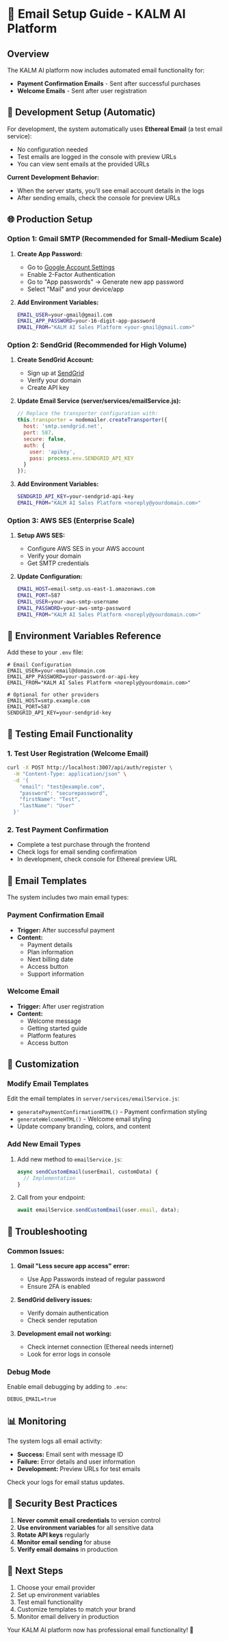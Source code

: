 # 📧 Email Setup Guide - KALM AI Platform

## Overview

The KALM AI platform now includes automated email functionality for:
- **Payment Confirmation Emails** - Sent after successful purchases
- **Welcome Emails** - Sent after user registration

## 🚀 Development Setup (Automatic)

For development, the system automatically uses **Ethereal Email** (a test email service):
- No configuration needed
- Test emails are logged in the console with preview URLs
- You can view sent emails at the provided URLs

**Current Development Behavior:**
- When the server starts, you'll see email account details in the logs
- After sending emails, check the console for preview URLs

## 🌐 Production Setup

### Option 1: Gmail SMTP (Recommended for Small-Medium Scale)

1. **Create App Password:**
   - Go to [Google Account Settings](https://myaccount.google.com)
   - Enable 2-Factor Authentication
   - Go to "App passwords" → Generate new app password
   - Select "Mail" and your device/app

2. **Add Environment Variables:**
   ```bash
   EMAIL_USER=your-gmail@gmail.com
   EMAIL_APP_PASSWORD=your-16-digit-app-password
   EMAIL_FROM="KALM AI Sales Platform <your-gmail@gmail.com>"
   ```

### Option 2: SendGrid (Recommended for High Volume)

1. **Create SendGrid Account:**
   - Sign up at [SendGrid](https://sendgrid.com)
   - Verify your domain
   - Create API key

2. **Update Email Service (server/services/emailService.js):**
   ```javascript
   // Replace the transporter configuration with:
   this.transporter = nodemailer.createTransporter({
     host: 'smtp.sendgrid.net',
     port: 587,
     secure: false,
     auth: {
       user: 'apikey',
       pass: process.env.SENDGRID_API_KEY
     }
   });
   ```

3. **Add Environment Variables:**
   ```bash
   SENDGRID_API_KEY=your-sendgrid-api-key
   EMAIL_FROM="KALM AI Sales Platform <noreply@yourdomain.com>"
   ```

### Option 3: AWS SES (Enterprise Scale)

1. **Setup AWS SES:**
   - Configure AWS SES in your AWS account
   - Verify your domain
   - Get SMTP credentials

2. **Update Configuration:**
   ```bash
   EMAIL_HOST=email-smtp.us-east-1.amazonaws.com
   EMAIL_PORT=587
   EMAIL_USER=your-aws-smtp-username
   EMAIL_PASSWORD=your-aws-smtp-password
   EMAIL_FROM="KALM AI Sales Platform <noreply@yourdomain.com>"
   ```

## 📝 Environment Variables Reference

Add these to your `.env` file:

```env
# Email Configuration
EMAIL_USER=your-email@domain.com
EMAIL_APP_PASSWORD=your-password-or-api-key
EMAIL_FROM="KALM AI Sales Platform <noreply@yourdomain.com>"

# Optional for other providers
EMAIL_HOST=smtp.example.com
EMAIL_PORT=587
SENDGRID_API_KEY=your-sendgrid-key
```

## 🧪 Testing Email Functionality

### 1. Test User Registration (Welcome Email)
```bash
curl -X POST http://localhost:3007/api/auth/register \
  -H "Content-Type: application/json" \
  -d '{
    "email": "test@example.com",
    "password": "securepassword",
    "firstName": "Test",
    "lastName": "User"
  }'
```

### 2. Test Payment Confirmation
- Complete a test purchase through the frontend
- Check logs for email sending confirmation
- In development, check console for Ethereal preview URL

## 📧 Email Templates

The system includes two main email types:

### Payment Confirmation Email
- **Trigger:** After successful payment
- **Content:** 
  - Payment details
  - Plan information
  - Next billing date
  - Access button
  - Support information

### Welcome Email
- **Trigger:** After user registration
- **Content:**
  - Welcome message
  - Getting started guide
  - Platform features
  - Access button

## 🔧 Customization

### Modify Email Templates

Edit the email templates in `server/services/emailService.js`:
- `generatePaymentConfirmationHTML()` - Payment confirmation styling
- `generateWelcomeHTML()` - Welcome email styling
- Update company branding, colors, and content

### Add New Email Types

1. Add new method to `emailService.js`:
   ```javascript
   async sendCustomEmail(userEmail, customData) {
     // Implementation
   }
   ```

2. Call from your endpoint:
   ```javascript
   await emailService.sendCustomEmail(user.email, data);
   ```

## 🚨 Troubleshooting

### Common Issues:

1. **Gmail "Less secure app access" error:**
   - Use App Passwords instead of regular password
   - Ensure 2FA is enabled

2. **SendGrid delivery issues:**
   - Verify domain authentication
   - Check sender reputation

3. **Development email not working:**
   - Check internet connection (Ethereal needs internet)
   - Look for error logs in console

### Debug Mode

Enable email debugging by adding to `.env`:
```env
DEBUG_EMAIL=true
```

## 📊 Monitoring

The system logs all email activity:
- **Success:** Email sent with message ID
- **Failure:** Error details and user information
- **Development:** Preview URLs for test emails

Check your logs for email status updates.

## 🔐 Security Best Practices

1. **Never commit email credentials** to version control
2. **Use environment variables** for all sensitive data
3. **Rotate API keys** regularly
4. **Monitor email sending** for abuse
5. **Verify email domains** in production

## 🎯 Next Steps

1. Choose your email provider
2. Set up environment variables
3. Test email functionality
4. Customize templates to match your brand
5. Monitor email delivery in production

Your KALM AI platform now has professional email functionality! 🎉 
